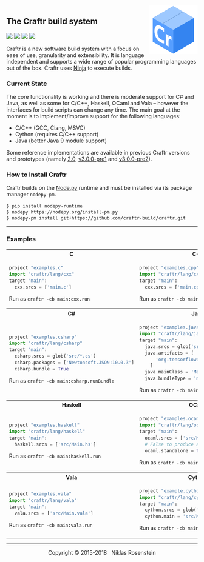 <img align="right" src="logo.png">

## The Craftr build system

<a href="https://opensource.org/licenses/MIT"><img src="https://img.shields.io/badge/license-MIT-yellow.svg?style=flat-square"></a>
<img src="https://img.shields.io/badge/version-3.0.1--dev-blue.svg?style=flat-square"/>
<a href="https://travis-ci.org/craftr-build/craftr"><img src="https://travis-ci.org/craftr-build/craftr.svg?branch=master"></a>
<a href="https://ci.appveyor.com/project/NiklasRosenstein/craftr/branch/master"><img src="https://ci.appveyor.com/api/projects/status/6v01441cdq0s7mik/branch/master?svg=true"></a>

Craftr is a new software build system with a focus on ease of use, granularity
and extensibility. It is language independent and supports a wide range of
popular programming languages out of the box. Craftr uses [Ninja] to execute
builds.

  [Ninja]: https://github.com/ninja-build/ninja

### Current State

The core functionality is working and there is moderate support for C# and
Java, as well as some for C/C++, Haskell, OCaml and Vala &ndash; however the
interfaces for build scripts can change any time. The main goal at the moment
is to implement/improve support for the following languages:

* C/C++ (GCC, Clang, MSVC)
* Cython (requires C/C++ support)
* Java (better Java 9 module support)

Some reference implementations are available in previous Craftr versions and
prototypes (namely [2.0], [v3.0.0-pre1] and [v3.0.0-pre2]).

  [2.0]: https://github.com/craftr-build/craftr/tree/2.0
  [v3.0.0-pre1]: https://github.com/craftr-build/craftr/tree/v3.0.0-pre1
  [v3.0.0-pre2]: https://github.com/craftr-build/craftr/tree/v3.0.0-pre2

### How to Install  Craftr

  [Node.py]: https://github.com/nodepy/nodepy

Craftr builds on the [Node.py] runtime and must be installed via its package
manager `nodepy-pm`.

    $ pip install nodepy-runtime
    $ nodepy https://nodepy.org/install-pm.py
    $ nodepy-pm install git+https://github.com/craftr-build/craftr.git

---

### Examples

<table>
  <tr><th>C</th><th>C++</th></tr>
  <tr>
    <td>

```python
project "examples.c"
import "craftr/lang/cxx"
target "main":
  cxx.srcs = ['main.c']
```

Run as `craftr -cb main:cxx.run`
</td>
<td>

```python
project "examples.cpp"
import "craftr/lang/cxx"
target "main":
  cxx.srcs = ['main.cpp']
```

Run as `craftr -cb main:cxx.run`
</td>
  </tr>
  <tr><th>C#</th><th>Java</th></tr>
  <tr>
    <td>

```python
project "examples.csharp"
import "craftr/lang/csharp"
target "main":
  csharp.srcs = glob('src/*.cs')
  csharp.packages = ['Newtonsoft.JSON:10.0.3']
  csharp.bundle = True
```

Run as `craftr -cb main:csharp.runBundle`
</td>
    <td>

```python
project "examples.java"
import "craftr/lang/java"
target "main":
  java.srcs = glob('src/**/*.java')
  java.artifacts = [
      'org.tensorflow:tensorflow:1.4.0'
    ]
  java.mainClass = 'Main'
  java.bundleType = 'merge'  # Or 'onejar'
```

Run as `craftr -cb main:java.runBundle`
</td>
  </tr>
  <tr><th>Haskell</th><th>OCaml</th></tr>
  <tr>
    <td>

```python
project "examples.haskell"
import "craftr/lang/haskell"
target "main":
  haskell.srcs = ['src/Main.hs']
```

Run as `craftr -cb main:haskell.run`
</td>
    <td>

```python
project "examples.ocaml"
import "craftr/lang/ocaml"
target "main":
  ocaml.srcs = ['src/Main.ml']
  # False to produce an OCaml bytecode file
  ocaml.standalone = True
```

Run as `craftr -cb main:ocaml.run`
</td>
  </tr>
  <tr><th>Vala</th><th>Cython</th></tr>
  <tr>
    <td>

```python
project "examples.vala"
import "craftr/lang/vala"
target "main":
  vala.srcs = ['src/Main.vala']
```

Run as `craftr -cb main:vala.run`
</td>
    <td>

```python
project "example.cython"
import "craftr/lang/cython"
target "main":
  cython.srcs = glob('src/*.pyx')
  cython.main = 'src/Main.pyx'
```

Run as `craftr -cb main:cython.run`
</td>
  </tr>
</table>

---

<p align="center">Copyright &copy; 2015-2018 &nbsp; Niklas Rosenstein</p>

